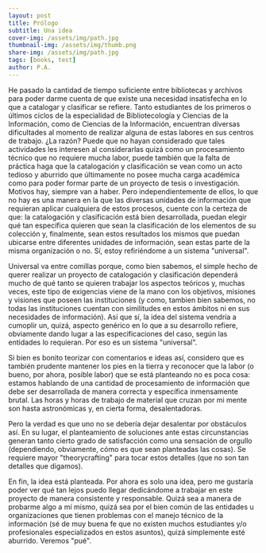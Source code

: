 ```yaml
---
layout: post
title: Prólogo
subtitle: Una idea
cover-img: /assets/img/path.jpg
thumbnail-img: /assets/img/thumb.png
share-img: /assets/img/path.jpg
tags: [books, test]
author: P.A.
---
```


He pasado la cantidad de tiempo suficiente entre bibliotecas y archivos para poder darme cuenta de que existe una necesidad insatisfecha en lo que a catalogar y clasificar se refiere. Tanto estudiantes de los primeros o últimos ciclos de la especialidad de Bibliotecología y Ciencias de la Información, como de Ciencias de la Información, encuentran diversas dificultades al momento de realizar alguna de estas labores en sus centros de trabajo. ¿La razón? Puede que no hayan considerado que tales actividades les interesen al considerarlas quizá como un procesamiento técnico que no requiere mucha labor, puede también que la falta de práctica haga que la catalogación y clasificación se vean como un acto tedioso y aburrido que últimamente no posee mucha carga académica como para poder formar parte de un proyecto de tesis o investigación. Motivos hay, siempre van a haber. Pero independientemente de ellos, lo que no hay es una manera en la que las diversas unidades de información que requieran aplicar cualquiera de estos procesos, cuente con la certeza de que: la catalogación y clasificación está bien desarrollada, puedan elegir qué tan específica quieren que sean la clasificación de los elementos de su colección y, finalmente, sean estos resultados los mismos que puedan ubicarse entre diferentes unidades de información, sean estas parte de la misma organización o no. Sí, estoy refiriéndome a un sistema "universal".

Universal va entre comillas porque, como bien sabemos, el simple hecho de querer realizar un proyecto de catalogación y clasificación dependerá mucho de qué tanto se quieren trabajar los aspectos teóricos y, muchas veces, este tipo de exigencias viene de la mano con los objetivos, misiones y visiones que poseen las instituciones (y como, tambien bien sabemos, no todas las instituciones cuentan con similitudes en estos ámbitos ni en sus necesidades de información). Así que sí, la idea del sistema vendría a cumoplir un, quizá, aspecto genérico en lo que a su desarrollo refiere, obviamente dando lugar a las especificaciones del caso, según las entidades lo requieran. Por eso es un sistema "universal".

Si bien es bonito teorizar con comentarios e ideas así, considero que es también prudente mantener los pies en la tierra y reconocer que la labor (o bueno, por ahora, posible labor) que se está planteando no es poca cosa: estamos hablando de una cantidad de procesamiento de información que debe ser desarrollada de manera correcta y específica inmensamente brutal. Las horas y horas de trabajo de material que cruzan por mi mente son hasta astronómicas y, en cierta forma, desalentadoras.

Pero la verdad es que uno no se debería dejar desalentar por obstáculos así. En su lugar, el planteamiento de soluciones ante estas circunstancias generan tanto cierto grado de satisfacción como una sensación de orgullo (dependiendo, obviamente, cómo es que sean planteadas las cosas). Se requiere mayor "theorycrafting" para tocar estos detalles (que no son tan detalles que digamos).

En fin, la idea está planteada. Por ahora es solo una idea, pero me gustaría poder ver qué tan lejos puedo llegar dedicándome a trabajar en este proyecto de manera consistente y responsable. Quizá sea a manera de probarme algo a mí mismo, quizá sea por el bien común de las entidades u organizaciones que tienen problemas con el  manejo técnico de la información (sé de muy buena fe que no existen muchos estudiantes y/o profesionales especializados en estos asuntos), quizá simplemente esté aburrido. Veremos "pué".

